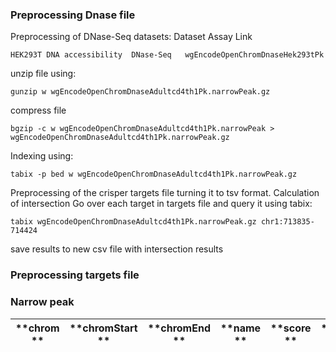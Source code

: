 ### Preprocessing Dnase file
Preprocessing of DNase-Seq datasets:
Dataset	Assay	Link

`HEK293T DNA accessibility	DNase-Seq	wgEncodeOpenChromDnaseHek293tPk `


unzip file using:

    gunzip w wgEncodeOpenChromDnaseAdultcd4th1Pk.narrowPeak.gz

compress file

    bgzip -c w wgEncodeOpenChromDnaseAdultcd4th1Pk.narrowPeak > wgEncodeOpenChromDnaseAdultcd4th1Pk.narrowPeak.gz

Indexing using:

    tabix -p bed w wgEncodeOpenChromDnaseAdultcd4th1Pk.narrowPeak.gz

Preprocessing of the crisper targets file turning it to tsv format.
Calculation of intersection
Go over each target in targets file and query it using tabix:

    tabix wgEncodeOpenChromDnaseAdultcd4th1Pk.narrowPeak.gz chr1:713835-714424
save results to new csv file with intersection results 

### Preprocessing targets file

### Narrow peak
                    
**chrom **|**chromStart **|**chromEnd **|**name **|**score **|**strand **|**upstrea **|**protospacer **|**PAM **|**downstream **|**signal\_value\_dnase**
:-----:|:-----:|:-----:|:-----:|:-----:|:-----:|:-----:|:-----:|:-----:|:-----:|:-----:
